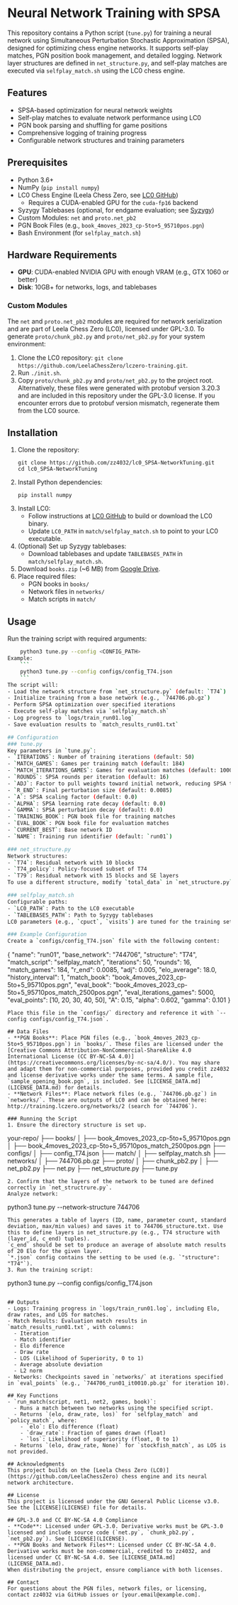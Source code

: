 # Neural Network Training with SPSA

This repository contains a Python script (`tune.py`) for training a neural network using Simultaneous Perturbation Stochastic Approximation (SPSA), designed for optimizing chess engine networks. It supports self-play matches, PGN position book management, and detailed logging. Network layer structures are defined in `net_structure.py`, and self-play matches are executed via `selfplay_match.sh` using the LC0 chess engine.

## Features
- SPSA-based optimization for neural network weights
- Self-play matches to evaluate network performance using LC0
- PGN book parsing and shuffling for game positions
- Comprehensive logging of training progress
- Configurable network structures and training parameters

## Prerequisites
- Python 3.6+
- NumPy (`pip install numpy`)
- LC0 Chess Engine (Leela Chess Zero, see [LC0 GitHub](https://github.com/LeelaChessZero/lc0))
  - Requires a CUDA-enabled GPU for the `cuda-fp16` backend
- Syzygy Tablebases (optional, for endgame evaluation; see [Syzygy](https://syzygy-tables.info/))
- Custom Modules: `net` and `proto.net_pb2`
- PGN Book Files (e.g., `book_4moves_2023_cp-5to+5_95710pos.pgn`)
- Bash Environment (for `selfplay_match.sh`)

## Hardware Requirements
- **GPU**: CUDA-enabled NVIDIA GPU with enough VRAM (e.g., GTX 1060 or better)
- **Disk**: 10GB+ for networks, logs, and tablebases

### Custom Modules
The `net` and `proto.net_pb2` modules are required for network serialization and are part of Leela Chess Zero (LC0), licensed under GPL-3.0. To generate `proto/chunk_pb2.py` and `proto/net_pb2.py` for your system environment:
1. Clone the LC0 repository: `git clone https://github.com/LeelaChessZero/lczero-training.git`.
2. Run `./init.sh`.
3. Copy `proto/chunk_pb2.py` and `proto/net_pb2.py` to the project root.
Alternatively, these files were generated with protobuf version 3.20.3 and are included in this repository under the GPL-3.0 license. If you encounter errors due to protobuf version mismatch, regenerate them from the LC0 source.


## Installation
1. Clone the repository:
    ```
    git clone https://github.com/zz4032/lc0_SPSA-NetworkTuning.git
    cd lc0_SPSA-NetworkTuning
    ```
2. Install Python dependencies:
    ```
    pip install numpy
    ```
3. Install LC0:
   - Follow instructions at [LC0 GitHub](https://github.com/LeelaChessZero/lc0) to build or download the LC0 binary.
   - Update `LC0_PATH` in `match/selfplay_match.sh` to point to your LC0 executable.
4. (Optional) Set up Syzygy tablebases:
   - Download tablebases and update `TABLEBASES_PATH` in `match/selfplay_match.sh`.
5. Download `books.zip` (~6 MB) from [Google Drive](https://drive.google.com/file/d/1Fd2ugdm2BHZjzGXm1V_IpEqJSbDQjedM).
5. Place required files:
   - PGN books in `books/`
   - Network files in `networks/`
   - Match scripts in `match/`

## Usage
Run the training script with required arguments:
```bash
    python3 tune.py --config <CONFIG_PATH>
Example:
    ```
    python3 tune.py --config configs/config_T74.json
    ```
The script will:
- Load the network structure from `net_structure.py` (default: `T74`)
- Initialize training from a base network (e.g., `744706.pb.gz`)
- Perform SPSA optimization over specified iterations
- Execute self-play matches via `selfplay_match.sh`
- Log progress to `logs/train_run01.log`
- Save evaluation results to `match_results_run01.txt`

## Configuration
### tune.py
Key parameters in `tune.py`:
- `ITERATIONS`: Number of training iterations (default: 50)
- `MATCH_GAMES`: Games per training match (default: 184)
- `MATCH_ITERATIONS_GAMES`: Games for evaluation matches (default: 1000)
- `ROUNDS`: SPSA rounds per iteration (default: 16)
- `ADJ`: Factor to pull weights toward initial network, reducing SPSA tuning noise (default: 0.005)
- `R_END`: Final perturbation size (default: 0.0085)
- `A`: SPSA scaling factor (default: 0.0)
- `ALPHA`: SPSA learning rate decay (default: 0.0)
- `GAMMA`: SPSA perturbation decay (default: 0.0)
- `TRAINING_BOOK`: PGN book file for training matches
- `EVAL_BOOK`: PGN book file for evaluation matches
- `CURRENT_BEST`: Base network ID
- `NAME`: Training run identifier (default: `run01`)

### net_structure.py
Network structures:
- `T74`: Residual network with 10 blocks
- `T74_policy`: Policy-focused subset of T74
- `T79`: Residual network with 15 blocks and SE layers
To use a different structure, modify `total_data` in `net_structure.py` or use the `--structure` argument.

### selfplay_match.sh
Configurable paths:
- `LC0_PATH`: Path to the LC0 executable
- `TABLEBASES_PATH`: Path to Syzygy tablebases
LC0 parameters (e.g., `cpuct`, `visits`) are tuned for the training setup. Adjust with caution.

### Example Configuration
Create a `configs/config_T74.json` file with the following content:
```
{
    "name": "run01",
    "base_network": "744706",
    "structure": "T74",
    "match_script": "selfplay_match",
    "iterations": 50,
    "rounds": 16,
    "match_games": 184,
    "r_end": 0.0085,
    "adj": 0.005,
    "elo_average": 18.0,
    "history_interval": 1,
    "match_book": "book_4moves_2023_cp-5to+5_95710pos.pgn",
    "eval_book": "book_4moves_2023_cp-5to+5_95710pos_match_2500pos.pgn",
    "eval_iterations_games": 5000,
    "eval_points": [10, 20, 30, 40, 50],
    "A": 0.15,
    "alpha": 0.602,
    "gamma": 0.101
}
```
Place this file in the `configs/` directory and reference it with `--config configs/config_T74.json`.

## Data Files
- **PGN Books**: Place PGN files (e.g., `book_4moves_2023_cp-5to+5_95710pos.pgn`) in `books/`. These files are licensed under the [Creative Commons Attribution-NonCommercial-ShareAlike 4.0 International License (CC BY-NC-SA 4.0)](https://creativecommons.org/licenses/by-nc-sa/4.0/). You may share and adapt them for non-commercial purposes, provided you credit zz4032 and license derivative works under the same terms. A sample file, `sample_opening_book.pgn`, is included. See [LICENSE_DATA.md](LICENSE_DATA.md) for details.
- **Network Files**: Place network files (e.g., `744706.pb.gz`) in `networks/`. These are outputs of LC0 and can be obtained here: http://training.lczero.org/networks/2 (search for `744706`).

### Running the Script
1. Ensure the directory structure is set up.
```
your-repo/
├── books/
│   ├── book_4moves_2023_cp-5to+5_95710pos.pgn
│   ├── book_4moves_2023_cp-5to+5_95710pos_match_2500pos.pgn
├── configs/
│   ├── config_T74.json
├── match/
│   ├── selfplay_match.sh
├── networks/
│   ├── 744706.pb.gz
├── proto/
│   ├── chunk_pb2.py
│   ├── net_pb2.py
├── net.py
├── net_structure.py
├── tune.py
```
2. Confirm that the layers of the network to be tuned are defined correctly in `net_structrure.py`.
Analyze network:
```
python3 tune.py --network-structure 744706
```
This generates a table of layers (ID, name, parameter count, standard deviation, max/min values) and saves it to 744706_structure.txt. Use this to define layers in net_structure.py (e.g., T74 structure with (layer_id, c_end) tuples).
`c_end` should be set to produce an average of absolute match results of 20 Elo for the given layer.
`*.json` config contains the setting to be used (e.g. `"structure": "T74"`).
3. Run the training script:
```
python3 tune.py --config configs/config_T74.json
```

## Outputs
- Logs: Training progress in `logs/train_run01.log`, including Elo, draw rates, and LOS for matches.
- Match Results: Evaluation match results in `match_results_run01.txt`, with columns:
  - Iteration
  - Match identifier
  - Elo difference
  - Draw rate
  - LOS (Likelihood of Superiority, 0 to 1)
  - Average absolute deviation
  - L2 norm
- Networks: Checkpoints saved in `networks/` at iterations specified in `eval_points` (e.g., `744706_run01_it0010.pb.gz` for iteration 10).

## Key Functions
- `run_match(script, net1, net2, games, book)`:
  - Runs a match between two networks using the specified script.
  - Returns `(elo, draw_rate, los)` for `selfplay_match` and `policy_match`, where:
    - `elo`: Elo difference (float)
    - `draw_rate`: Fraction of games drawn (float)
    - `los`: Likelihood of superiority (float, 0 to 1)
  - Returns `(elo, draw_rate, None)` for `stockfish_match`, as LOS is not provided.

## Acknowledgments
This project builds on the [Leela Chess Zero (LC0)](https://github.com/LeelaChessZero) chess engine and its neural network architecture.

## License
This project is licensed under the GNU General Public License v3.0. See the [LICENSE](LICENSE) file for details.

## GPL-3.0 and CC BY-NC-SA 4.0 Compliance
- **Code**: Licensed under GPL-3.0. Derivative works must be GPL-3.0 licensed and include source code (`net.py`, `chunk_pb2.py`, `net_pb2.py`). See [LICENSE](LICENSE).
- **PGN Books and Network Files**: Licensed under CC BY-NC-SA 4.0. Derivative works must be non-commercial, credited to zz4032, and licensed under CC BY-NC-SA 4.0. See [LICENSE_DATA.md](LICENSE_DATA.md).
When distributing the project, ensure compliance with both licenses.

## Contact
For questions about the PGN files, network files, or licensing, contact zz4032 via GitHub issues or [your.email@example.com].